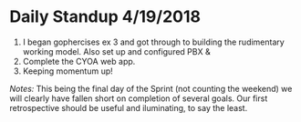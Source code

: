 # Daily Standup 4/19/2018

1. I began gophercises ex 3 and got through to building the rudimentary working model. Also set up and configured PBX & 
2. Complete the CYOA web app.
3. Keeping momentum up!

_Notes:_ This being the final day of the Sprint (not counting the weekend) we will clearly have fallen short on completion of several goals.  Our first retrospective should be useful and iluminating, to say the least.
